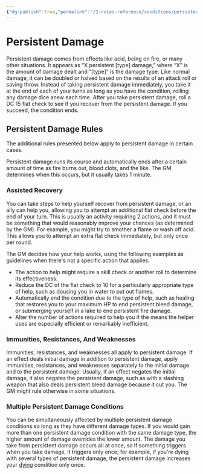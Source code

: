 ```yaml
---
{"dg-publish":true,"permalink":"/2-rules-reference/conditions/persistent-damage/","noteIcon":""}
---
```


# Persistent Damage

Persistent damage comes from effects like acid, being on fire, or many other situations. It appears as “X persistent [type] damage,” where “X” is the amount of damage dealt and “[type]” is the damage type. Like normal damage, it can be doubled or halved based on the results of an attack roll or saving throw. Instead of taking persistent damage immediately, you take it at the end of each of your turns as long as you have the condition, rolling any damage dice anew each time. After you take persistent damage, roll a DC 15 flat check to see if you recover from the persistent damage. If you succeed, the condition ends.

## Persistent Damage Rules

The additional rules presented below apply to persistent damage in certain cases.  
  
Persistent damage runs its course and automatically ends after a certain amount of time as fire burns out, blood clots, and the like. The GM determines when this occurs, but it usually takes 1 minute.

### Assisted Recovery

You can take steps to help yourself recover from persistent damage, or an ally can help you, allowing you to attempt an additional flat check before the end of your turn. This is usually an activity requiring 2 actions, and it must be something that would reasonably improve your chances (as determined by the GM). For example, you might try to smother a flame or wash off acid. This allows you to attempt an extra flat check immediately, but only once per round.  
  
The GM decides how your help works, using the following examples as guidelines when there's not a specific action that applies.

-   The action to help might require a skill check or another roll to determine its effectiveness.
-   Reduce the DC of the flat check to 10 for a particularly appropriate type of help, such as dousing you in water to put out flames.
-   Automatically end the condition due to the type of help, such as healing that restores you to your maximum HP to end persistent bleed damage, or submerging yourself in a lake to end persistent fire damage.
-   Alter the number of actions required to help you if the means the helper uses are especially efficient or remarkably inefficient.

### Immunities, Resistances, And Weaknesses

Immunities, resistances, and weaknesses all apply to persistent damage. If an effect deals initial damage in addition to persistent damage, apply immunities, resistances, and weaknesses separately to the initial damage and to the persistent damage. Usually, if an effect negates the initial damage, it also negates the persistent damage, such as with a slashing weapon that also deals persistent bleed damage because it cut you. The GM might rule otherwise in some situations.

### Multiple Persistent Damage Conditions

You can be simultaneously affected by multiple persistent damage conditions so long as they have different damage types. If you would gain more than one persistent damage condition with the same damage type, the higher amount of damage overrides the lower amount. The damage you take from persistent damage occurs all at once, so if something triggers when you take damage, it triggers only once; for example, if you're dying with several types of persistent damage, the persistent damage increases your [dying](https://2e.aonprd.com/Conditions.aspx?ID=11) condition only once.